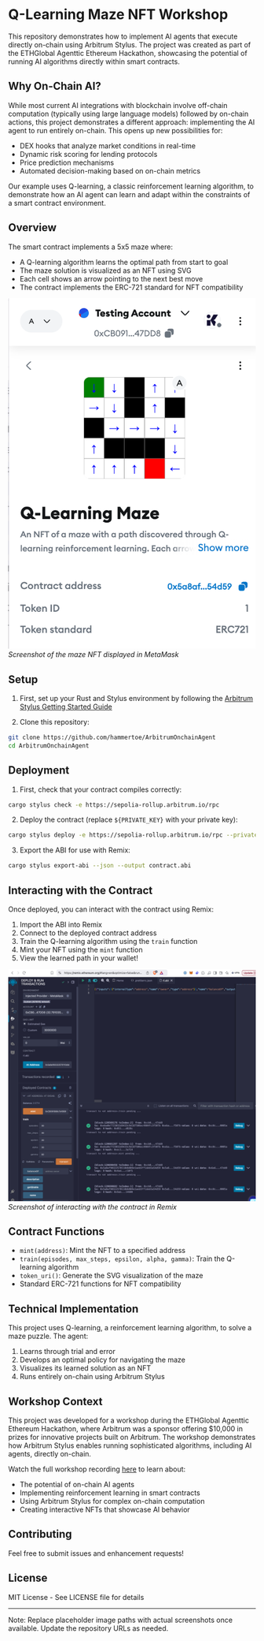 # Q-Learning Maze NFT Workshop

This repository demonstrates how to implement AI agents that execute directly on-chain using Arbitrum Stylus. The project was created as part of the ETHGlobal Agenttic Ethereum Hackathon, showcasing the potential of running AI algorithms directly within smart contracts.

## Why On-Chain AI?

While most current AI integrations with blockchain involve off-chain computation (typically using large language models) followed by on-chain actions, this project demonstrates a different approach: implementing the AI agent to run entirely on-chain. This opens up new possibilities for:

- DEX hooks that analyze market conditions in real-time
- Dynamic risk scoring for lending protocols
- Price prediction mechanisms
- Automated decision-making based on on-chain metrics

Our example uses Q-learning, a classic reinforcement learning algorithm, to demonstrate how an AI agent can learn and adapt within the constraints of a smart contract environment.

## Overview

The smart contract implements a 5x5 maze where:
- A Q-learning algorithm learns the optimal path from start to goal
- The maze solution is visualized as an NFT using SVG
- Each cell shows an arrow pointing to the next best move
- The contract implements the ERC-721 standard for NFT compatibility

![NFT Screenshot in Wallet](wallet-nft-screenshot.png)
*Screenshot of the maze NFT displayed in MetaMask*

## Setup

1. First, set up your Rust and Stylus environment by following the [Arbitrum Stylus Getting Started Guide](https://docs.arbitrum.io/stylus/gentle-introduction)

2. Clone this repository:
```bash
git clone https://github.com/hammertoe/ArbitrumOnchainAgent
cd ArbitrumOnchainAgent
```

## Deployment

1. First, check that your contract compiles correctly:
```bash
cargo stylus check -e https://sepolia-rollup.arbitrum.io/rpc
```

2. Deploy the contract (replace `${PRIVATE_KEY}` with your private key):
```bash
cargo stylus deploy -e https://sepolia-rollup.arbitrum.io/rpc --private-key ${PRIVATE_KEY} --no-verify
```

3. Export the ABI for use with Remix:
```bash
cargo stylus export-abi --json --output contract.abi
```

## Interacting with the Contract

Once deployed, you can interact with the contract using Remix:

1. Import the ABI into Remix
2. Connect to the deployed contract address
3. Train the Q-learning algorithm using the `train` function
4. Mint your NFT using the `mint` function
5. View the learned path in your wallet!

![Remix Interaction](remix-screenshot.png)
*Screenshot of interacting with the contract in Remix*

## Contract Functions

- `mint(address)`: Mint the NFT to a specified address
- `train(episodes, max_steps, epsilon, alpha, gamma)`: Train the Q-learning algorithm
- `token_uri()`: Generate the SVG visualization of the maze
- Standard ERC-721 functions for NFT compatibility

## Technical Implementation

This project uses Q-learning, a reinforcement learning algorithm, to solve a maze puzzle. The agent:
1. Learns through trial and error
2. Develops an optimal policy for navigating the maze
3. Visualizes its learned solution as an NFT
4. Runs entirely on-chain using Arbitrum Stylus

## Workshop Context

This project was developed for a workshop during the ETHGlobal Agenttic Ethereum Hackathon, where Arbitrum was a sponsor offering $10,000 in prizes for innovative projects built on Arbitrum. The workshop demonstrates how Arbitrum Stylus enables running sophisticated algorithms, including AI agents, directly on-chain.

Watch the full workshop recording [here](https://www.youtube.com/live/vdVVviYdspc) to learn about:
- The potential of on-chain AI agents
- Implementing reinforcement learning in smart contracts
- Using Arbitrum Stylus for complex on-chain computation
- Creating interactive NFTs that showcase AI behavior

## Contributing

Feel free to submit issues and enhancement requests!

## License

MIT License - See LICENSE file for details

---

Note: Replace placeholder image paths with actual screenshots once available. Update the repository URLs as needed.